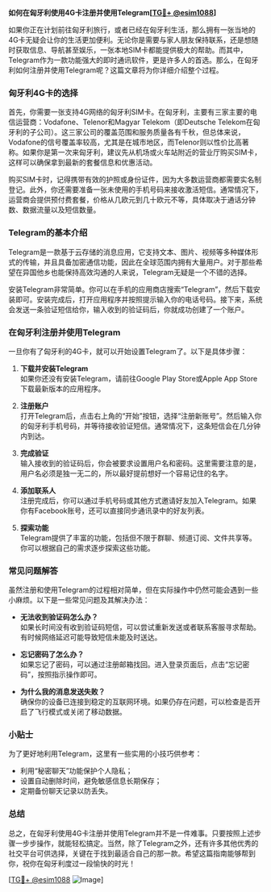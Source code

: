 **如何在匈牙利使用4G卡注册并使用Telegram[[TG💪+ @esim1088](https://t.me/s/esim1088)]**

如果你正在计划前往匈牙利旅行，或者已经在匈牙利生活，那么拥有一张当地的4G卡无疑会让你的生活更加便利。无论你是需要与家人朋友保持联系，还是想随时获取信息、导航甚至娱乐，一张本地SIM卡都能提供极大的帮助。而其中，Telegram作为一款功能强大的即时通讯软件，更是许多人的首选。那么，在匈牙利如何注册并使用Telegram呢？这篇文章将为你详细介绍整个过程。

### 匈牙利4G卡的选择

首先，你需要一张支持4G网络的匈牙利SIM卡。在匈牙利，主要有三家主要的电信运营商：Vodafone、Telenor和Magyar Telekom（即Deutsche Telekom在匈牙利的子公司）。这三家公司的覆盖范围和服务质量各有千秋，但总体来说，Vodafone的信号覆盖率较高，尤其是在城市地区，而Telenor则以性价比高著称。如果你是第一次来匈牙利，建议先从机场或火车站附近的营业厅购买SIM卡，这样可以确保拿到最新的套餐信息和优惠活动。

购买SIM卡时，记得携带有效的护照或身份证件，因为大多数运营商都需要实名制登记。此外，你还需要准备一张未使用的手机号码来接收激活短信。通常情况下，运营商会提供预付费套餐，价格从几欧元到几十欧元不等，具体取决于通话分钟数、数据流量以及短信数量。

### Telegram的基本介绍

Telegram是一款基于云存储的消息应用，它支持文本、图片、视频等多种媒体形式的传输，并且具备加密通信功能，因此在全球范围内拥有大量用户。对于那些希望在异国他乡也能保持高效沟通的人来说，Telegram无疑是一个不错的选择。

安装Telegram非常简单。你可以在手机的应用商店搜索“Telegram”，然后下载安装即可。安装完成后，打开应用程序并按照提示输入你的电话号码。接下来，系统会发送一条验证短信给你，输入收到的验证码后，你就成功创建了一个账户。

### 在匈牙利注册并使用Telegram

一旦你有了匈牙利的4G卡，就可以开始设置Telegram了。以下是具体步骤：

1. **下载并安装Telegram**  
   如果你还没有安装Telegram，请前往Google Play Store或Apple App Store下载最新版本的应用程序。

2. **注册账户**  
   打开Telegram后，点击右上角的“开始”按钮，选择“注册新账号”。然后输入你的匈牙利手机号码，并等待接收验证短信。通常情况下，这条短信会在几分钟内到达。

3. **完成验证**  
   输入接收到的验证码后，你会被要求设置用户名和密码。这里需要注意的是，用户名必须是独一无二的，所以最好提前想好一个容易记住的名字。

4. **添加联系人**  
   注册完成后，你可以通过手机号码或其他方式邀请好友加入Telegram。如果你有Facebook账号，还可以直接同步通讯录中的好友列表。

5. **探索功能**  
   Telegram提供了丰富的功能，包括但不限于群聊、频道订阅、文件共享等。你可以根据自己的需求逐步探索这些功能。

### 常见问题解答

虽然注册和使用Telegram的过程相对简单，但在实际操作中仍然可能会遇到一些小麻烦。以下是一些常见问题及其解决办法：

- **无法收到验证码怎么办？**  
  如果长时间没有收到验证码短信，可以尝试重新发送或者联系客服寻求帮助。有时候网络延迟可能导致短信未能及时送达。

- **忘记密码了怎么办？**  
  如果忘记了密码，可以通过注册邮箱找回。进入登录页面后，点击“忘记密码”，按照指示操作即可。

- **为什么我的消息发送失败？**  
  确保你的设备已连接到稳定的互联网环境。如果仍存在问题，可以检查是否开启了飞行模式或关闭了移动数据。

### 小贴士

为了更好地利用Telegram，这里有一些实用的小技巧供参考：

- 利用“秘密聊天”功能保护个人隐私；
- 设置自动删除时间，避免敏感信息长期保存；
- 定期备份聊天记录以防丢失。

### 总结

总之，在匈牙利使用4G卡注册并使用Telegram并不是一件难事。只要按照上述步骤一步步操作，就能轻松搞定。当然，除了Telegram之外，还有许多其他优秀的社交平台可供选择，关键在于找到最适合自己的那一款。希望这篇指南能够帮到你，祝你在匈牙利度过一段愉快的时光！

[[TG💪+ @esim1088](https://t.me/s/esim1088) ![Image](https://i.postimg.cc/4NQfJmqS/Snipaste-2025-05-13-00-14-12.png)]